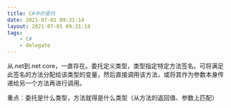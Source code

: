 ```yaml
---
title: C#中的委托
date: 2021-07-01 09:31:14
layout: 2021-07-01 09:31:14
tags:
    - C#
    - delegate
---
```


从.net到.net core，一直存在。委托定义类型，类型指定特定方法签名。可将满足此签名的方法分配给该类型的变量，然后直接调用该方法，或将其作为参数本身传递给另一个方法再进行调用。

重点：委托是什么类型，方法就得是什么类型（从方法的返回值、参数上匹配）

<!--more-->
